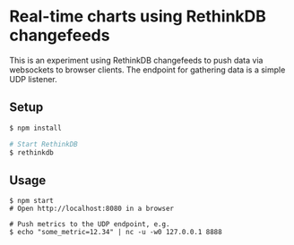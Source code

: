 # Real-time charts using RethinkDB changefeeds

This is an experiment using RethinkDB changefeeds to push data via websockets to browser clients. The endpoint for gathering data is a simple UDP listener.

## Setup

```bash
$ npm install

# Start RethinkDB
$ rethinkdb
```

## Usage

```
$ npm start
# Open http://localhost:8080 in a browser

# Push metrics to the UDP endpoint, e.g.
$ echo "some_metric=12.34" | nc -u -w0 127.0.0.1 8888
```